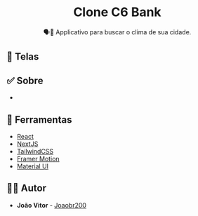<h1 align="center">
  <strong>Clone C6 Bank</strong>
</h1>

<p align="center">
🗣👥 Applicativo para buscar o clima de sua cidade.
</p>

## 🎨 Telas

<h3 align="center">
 
</h3>

## ✅ Sobre

-

## 🧰 Ferramentas

- [React](https://reactjs.org/)
- [NextJS](hhttps://nextjs.org/)
- [TailwindCSS](https://tailwindcss.com/)
- [Framer Motion](https://www.framer.com/motion/)
- [Material UI](https://mui.com/pt/material-ui/)

## 🙋‍♂️ Autor

- **João Vitor** - [Joaobr200](https://github.com/joaobr200)
